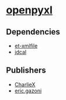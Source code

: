 # [openpyxl](https://pypi.org/project/openpyxl)

## Dependencies
- [et-xmlfile](packages/e/et-xmlfile.md)
- [jdcal](packages/j/jdcal.md)



## Publishers
- [CharlieX](https://pypi.org/user/CharlieX)
- [eric.gazoni](https://pypi.org/user/eric.gazoni)

